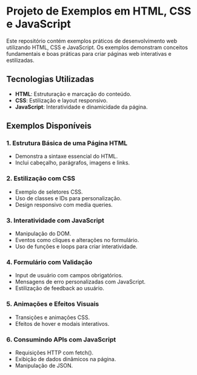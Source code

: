 # Projeto de Exemplos em HTML, CSS e JavaScript

Este repositório contém exemplos práticos de desenvolvimento web utilizando HTML, CSS e JavaScript. Os exemplos demonstram conceitos fundamentais e boas práticas para criar páginas web interativas e estilizadas.

## Tecnologias Utilizadas

- **HTML**: Estruturação e marcação do conteúdo.
- **CSS**: Estilização e layout responsivo.
- **JavaScript**: Interatividade e dinamicidade da página.

## Exemplos Disponíveis

### 1. **Estrutura Básica de uma Página HTML**
   - Demonstra a sintaxe essencial do HTML.
   - Inclui cabeçalho, parágrafos, imagens e links.

### 2. **Estilização com CSS**
   - Exemplo de seletores CSS.
   - Uso de classes e IDs para personalização.
   - Design responsivo com media queries.

### 3. **Interatividade com JavaScript**
   - Manipulação do DOM.
   - Eventos como cliques e alterações no formulário.
   - Uso de funções e loops para criar interatividade.

### 4. **Formulário com Validação**
   - Input de usuário com campos obrigatórios.
   - Mensagens de erro personalizadas com JavaScript.
   - Estilização de feedback ao usuário.

### 5. **Animações e Efeitos Visuais**
   - Transições e animações CSS.
   - Efeitos de hover e modais interativos.

### 6. **Consumindo APIs com JavaScript**
   - Requisições HTTP com fetch().
   - Exibição de dados dinâmicos na página.
   - Manipulação de JSON.

